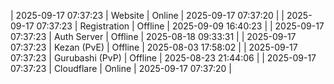| 2025-09-17 07:37:23 | Website | Online | 2025-09-17 07:37:20 |
| 2025-09-17 07:37:23 | Registration | Offline | 2025-09-09 16:40:23 |
| 2025-09-17 07:37:23 | Auth Server | Offline | 2025-08-18 09:33:31 |
| 2025-09-17 07:37:23 | Kezan (PvE) | Offline | 2025-08-03 17:58:02 |
| 2025-09-17 07:37:23 | Gurubashi (PvP) | Offline | 2025-08-23 21:44:06 |
| 2025-09-17 07:37:23 | Cloudflare | Online | 2025-09-17 07:37:20 |
